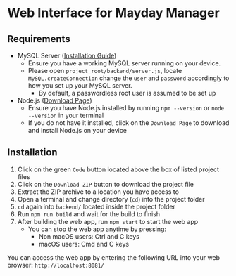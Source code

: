 # Web Interface for Mayday Manager

## Requirements

* MySQL Server ([Installation Guide](https://dev.mysql.com/doc/mysql-installation-excerpt/5.7/en/))
    * Ensure you have a working MySQL server running on your device.
    * Please open `project_root/backend/server.js`, locate `MySQL.createConnection` change the `user` and `password` accordingly to how you set up your MySQL server.
        * By default, a passwordless root user is assumed to be set up
* Node.js ([Download Page](https://nodejs.org/en))
    * Ensure you have Node.js installed by running `npm --version` or `node --version` in your terminal
    * If you do not have it installed, click on the `Download Page` to download and install Node.js on your device

## Installation

1. Click on the green `Code` button located above the box of listed project files
2. Click on the `Download ZIP` button to download the project file
3. Extract the ZIP archive to a location you have access to
4. Open a terminal and change directory (`cd`) into the project folder
5. `cd` again into `backend/` located inside the project folder
6. Run `npm run build` and wait for the build to finish
7. After building the web app, run `npm start` to start the web app
    * You can stop the web app anytime by pressing:
        * Non macOS users: Ctrl and C keys
        * macOS users: Cmd and C keys

You can access the web app by entering the following URL into your web browser: `http://localhost:8081/`
